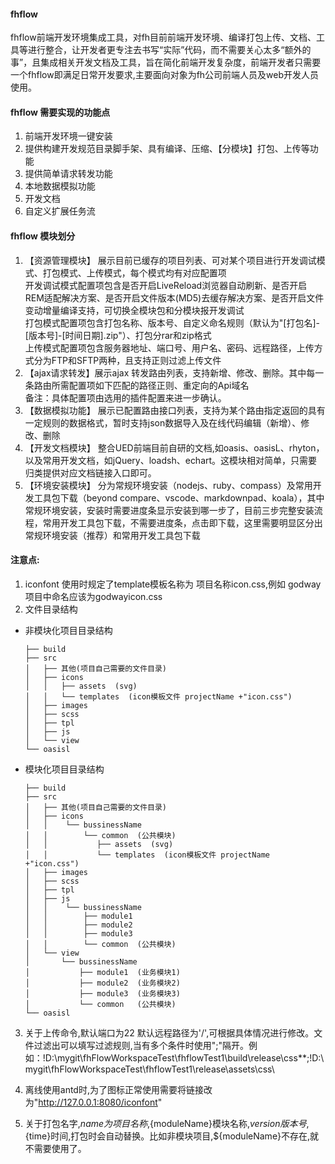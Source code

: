 #### fhflow
fhflow前端开发环境集成工具，对fh目前前端开发环境、编译打包上传、文档、工具等进行整合，让开发者更专注去书写“实际”代码，而不需要关心太多“额外的事”，且集成相关开发文档及工具，旨在简化前端开发复杂度，前端开发者只需要一个fhflow即满足日常开发要求,主要面向对象为fh公司前端人员及web开发人员使用。

#### fhflow 需要实现的功能点

1. 前端开发环境一键安装
2. 提供构建开发规范目录脚手架、具有编译、压缩、【分模块】打包、上传等功能
3. 提供简单请求转发功能
4. 本地数据模拟功能
5. 开发文档
6. 自定义扩展任务流

#### fhflow 模块划分
1. 【资源管理模块】 展示目前已缓存的项目列表、可对某个项目进行开发调试模式、打包模式、上传模式，每个模式均有对应配置项  
开发调试模式配置项包含是否开启LiveReload浏览器自动刷新、是否开启REM适配解决方案、是否开启文件版本(MD5)去缓存解决方案、是否开启文件变动增量编译支持，可切换全模块包和分模块报开发调试    
打包模式配置项包含打包名称、版本号、自定义命名规则（默认为"[打包名]-[版本号]-[时间日期].zip"）、打包分rar和zip格式  
上传模式配置项包含服务器地址、端口号、用户名、密码、远程路径，上传方式分为FTP和SFTP两种，且支持正则过滤上传文件  
2. 【ajax请求转发】展示ajax 转发路由列表，支持新增、修改、删除。其中每一条路由所需配置项如下匹配的路径正则、重定向的Api域名  
备注：具体配置项由选用的插件配置来进一步确认。
3. 【数据模拟功能】 展示已配置路由接口列表，支持为某个路由指定返回的具有一定规则的数据格式，暂时支持json数据导入及在线代码编辑（新增）、修改、删除
4. 【开发文档模块】 整合UED前端目前自研的文档,如oasis、oasisL、rhyton，以及常用开发文档，如jQuery、loadsh、echart。这模块相对简单，只需要归类提供对应文档链接入口即可。
5. 【环境安装模块】 分为常规环境安装（nodejs、ruby、compass）及常用开发工具包下载（beyond compare、vscode、markdownpad、koala），其中常规环境安装，安装时需要进度条显示安装到哪一步了，目前三步完整安装流程，常用开发工具包下载，不需要进度条，点击即下载，这里需要明显区分出常规环境安装（推荐）和常用开发工具包下载




#### 注意点: 
1.  iconfont 使用时规定了template模板名称为  项目名称icon.css,例如 godway项目中命名应该为godwayicon.css
2. 文件目录结构

* 非模块化项目目录结构
    ```
    ├── build
    ├── src
    │   ├── 其他(项目自己需要的文件目录)
    │   ├── icons
    │   │   ├── assets  (svg)  
    │   │   └── templates  (icon模板文件 projectName +"icon.css")  
    │   ├── images
    │   ├── scss
    │   ├── tpl
    │   ├── js
    │   └── view
    └── oasisl
   ```

* 模块化项目目录结构

    ```
    ├── build
    ├── src
    │   ├── 其他(项目自己需要的文件目录)
    │   ├── icons
    │   │    └── bussinessName
    │   │        └── common  (公共模块)  
    │   │           ├── assets  (svg)  
    │   │           └── templates  (icon模板文件 projectName +"icon.css")  
    │   ├── images
    │   ├── scss
    │   ├── tpl
    │   ├── js
    │   │    └── bussinessName
    │   │        ├── module1
    │   │        ├── module2
    │   │        ├── module3
    │   │        └── common  (公共模块)      
    │   └── view
    │       └── bussinessName
    │           ├── module1  (业务模块1)
    │           ├── module2  (业务模块2)
    │           ├── module3  (业务模块3)
    │           └── common   (公共模块)
    └── oasisl
    ```
    
3. 关于上传命令,默认端口为22 默认远程路径为'/',可根据具体情况进行修改。文件过滤出可以填写过滤规则,当有多个条件时使用";"隔开。例如：!D:\mygit\fhFlowWorkspaceTest\fhflowTest1\build\release\css\**;!D:\mygit\fhFlowWorkspaceTest\fhflowTest1\release\assets\css\

4. 离线使用antd时,为了图标正常使用需要将链接改为"http://127.0.0.1:8080/iconfont"

5. 关于打包名字,${name}为项目名称,${moduleName}模块名称,${version}版本号,${time}时间,打包时会自动替换。比如非模块项目,${moduleName}不存在,就不需要使用了。
